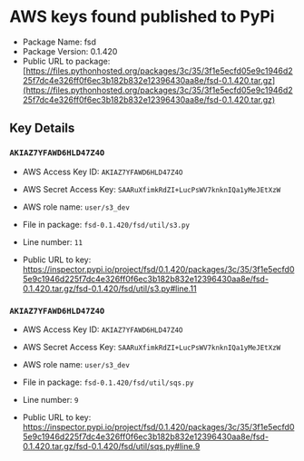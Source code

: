 # AWS keys found published to PyPi

* Package Name: fsd
* Package Version: 0.1.420
* Public URL to package: [https://files.pythonhosted.org/packages/3c/35/3f1e5ecfd05e9c1946d225f7dc4e326ff0f6ec3b182b832e12396430aa8e/fsd-0.1.420.tar.gz](https://files.pythonhosted.org/packages/3c/35/3f1e5ecfd05e9c1946d225f7dc4e326ff0f6ec3b182b832e12396430aa8e/fsd-0.1.420.tar.gz)

## Key Details

### `AKIAZ7YFAWD6HLD47Z4O`

* AWS Access Key ID: `AKIAZ7YFAWD6HLD47Z4O`
* AWS Secret Access Key: `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` 
* AWS role name: `user/s3_dev`
* File in package: `fsd-0.1.420/fsd/util/s3.py`
* Line number: `11`

* Public URL to key: https://inspector.pypi.io/project/fsd/0.1.420/packages/3c/35/3f1e5ecfd05e9c1946d225f7dc4e326ff0f6ec3b182b832e12396430aa8e/fsd-0.1.420.tar.gz/fsd-0.1.420/fsd/util/s3.py#line.11



### `AKIAZ7YFAWD6HLD47Z4O`

* AWS Access Key ID: `AKIAZ7YFAWD6HLD47Z4O`
* AWS Secret Access Key: `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` 
* AWS role name: `user/s3_dev`
* File in package: `fsd-0.1.420/fsd/util/sqs.py`
* Line number: `9`

* Public URL to key: https://inspector.pypi.io/project/fsd/0.1.420/packages/3c/35/3f1e5ecfd05e9c1946d225f7dc4e326ff0f6ec3b182b832e12396430aa8e/fsd-0.1.420.tar.gz/fsd-0.1.420/fsd/util/sqs.py#line.9


